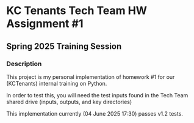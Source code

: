 # KC Tenants Tech Team HW Assignment #1
## Spring 2025 Training Session

### Description
This project is my personal implementation of homework #1 for our (KCTenants) internal training on Python.

In order to test this, you will need the test inputs found in the Tech Team shared drive (inputs, outputs, and key directories)

This implementation currently (04 June 2025 17:30) passes v1.2 tests. 
